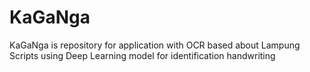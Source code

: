 # KaGaNga
KaGaNga is repository for application with OCR based about Lampung Scripts using Deep Learning model for identification handwriting 
